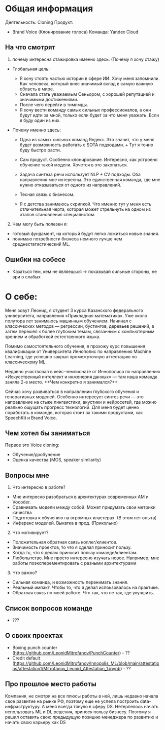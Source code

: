 # Общая информация
Деятельность: Cloning
Продукт: 
- Brand Voice (Клонирование голоса)
Команда: Yandex Cloud

## На что смотрят
1. почему интересна стажировка именно здесь: (Почему я хочу стажу)
- Глобальная цель:
    - Я хочу стоять частью истории в сфере ИИ. Хочу меня запомнили. Как человека, который внес значимый вклад в самую важную область в мире.
    - Сначала стать уважаемым Сеньором, с хорошей репутацией и значимыми достижениями.
    - После чего перейти в тимлмды.
    - Я хочу вести команду самых сильных профессионалов, а они будут идти за мной, только если будет за что меня уважать. Если я буду один из них.

- Почему именно здесь:
    - Одна из самых сильных команд Яндекс. Это значит, что у меня будет возможность работать с SOTA подходами. + Тут я точно буду быстро расти.
    - Сам продукт. Особенно клонирование. Интересно, как устроено обучение такой модели. Хочется в это закопаться.
    - Задача синтеза речи использует NLP + CV подходы. Оба направления мне интересны. Это единственная команда, где мне нужно отказываться от одного из направлений.
    - Тесная связь с бизнесом. 

    - Я с детства занимаюсь скрипкой. Что именно тут у меня есть отличительная черта, которая может стрельнуть на одном из этапов становления специалистом.

2. Чем могу быть полезен я:
- готовый фундамент, на который будут легко ложиться новые знания.
- понимаю потребности бизнеса немного лучше чем среднестатистический ML. 


## Ошибки на собесе
- Казаться тем, кем не являешься -> показывай сильные стороны, не ври о слабых


# О себе:
Меня зовут Леонид, я студент 3 курса Казанского федерального университета, направления «Прикладная математика». Уже около полутора лет занимаюсь машинным обучением. Начинал с классических методов — регрессии, бустингов, деревьев решений, а затем перешёл к более глубоким темам, связанным с компьютерным зрением и обработкой естественного языка.

Помимо самостоятельного обучения, я прохожу курс повышения квалификации от Университета Иннополис по направлению Machine Learning, где успешно закрыл промежуточную аттестацию по классическому ML.

Недавно участвовал в кейс-чемпионате от Иннополиса по направлению «Искусственный интеллект и инженерия данных» — там наша команда заняла 2-е место. ++Чем конкретно я занимался?++

Сейчас хочу развиваться в направлении глубокого обучения и генеративных моделей. Особенно интересует синтез речи — это направление на стыке лингвистики, акустики и нейросетей, где можно реально ощущать прогресс технологий. Для меня будет ценно поработать в команде, которая стоит за такими продуктами, как SpeechKit и Brand Voice.

## Чем хотел бы заниматься
Первое это Voice cloning:
- Обучение/дообучение
- Оценка качества (MOS, speaker similarity)


## Вопросы мне
1) Что интересно в работе?
- Мне интересно разобраться в архитектурах современных AM и Vocoder. 
- Сравнивать модели между собой. Может придумать свои метрики качества
- Подготовка к обучению на огромных кластерах. (В этом нет опыта)
- Инференс моделей. Выкатка в прод. (Прикольно)

2) Что мотивирует?
- Положительная обратная связь коллег/клиентов.
- Значимость проектов, то что я сделал приносит пользу.
- Когда то, что я делаю приносит пользу команде/клиентам.
- Любопытство. Мне просто интересно изучать новое. Например, мне работы поэксперементировать с разными архитектурами


3) Что важно?
- Сильная команда, и возможность перенимать знания.
- Реальный импакт. Чтобы то, что я делал испоьзовалось на практике.
- Обратная связь по моей работе. Что так, что не так, где улучшить.

## Список вопросов команде
- ???

## О своих проектах
- Boxing punch counter (https://github.com/LeonidMitrofanov/PunchCounter) - ??
- Credit default (https://github.com/LeonidMitrofanov/Innopolis_ML/blob/main/attestations/attestation1/Mitrofanov_Leonid_Attestation_1.ipynb) - ??


## Про прошлое место работы
Компания, не смотря на все плюсы работы в ней, лишь недавно начала свое развитие на рынке РФ, поэтому еще не успела построить data-инфраструктуру. А меня всегда тянуло в сферу DS. Нетерпелось начать использовать ML и DL решения, принося пользу бизнесу. Поэтому я решил оставить свою предыдущую позицию менеджера по развитию и начать свою карьеру как DS
